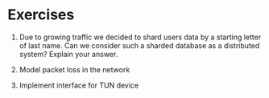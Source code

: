 # Exercises

1. Due to growing traffic we decided to shard users data by a starting letter of last name. Can we consider such a sharded database as a distributed system? Explain your answer.

2. Model packet loss in the network

3. Implement interface for TUN device 